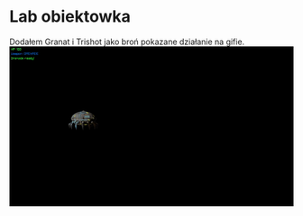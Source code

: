 # Lab obiektowka
Dodałem Granat i Trishot jako broń pokazane działanie na gifie.
![hippo](granat_I_trishot_bronie.gif)